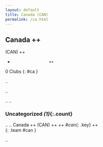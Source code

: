 ```yaml
---
layout: default
title: Canada (CAN)
permalink: /ca.html
---
```



## Canada   ++
(CAN)  ++
-                     ++
0 Clubs
{: #ca }


.. 




.. 




.. 
.. 


### Uncategorized _(1)_{:.count}


..
..
Canada  ++
 (CAN) ++
 ++
_#can_{: .key} ++
<br>
{: .team #can }




.. 
 

